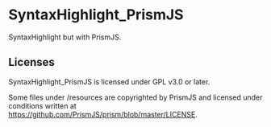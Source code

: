 # SyntaxHighlight_PrismJS
SyntaxHighlight but with PrismJS.

## Licenses
SyntaxHighlight_PrismJS is licensed under GPL v3.0 or later.

Some files under /resources are copyrighted by PrismJS and licensed under conditions written at https://github.com/PrismJS/prism/blob/master/LICENSE.
